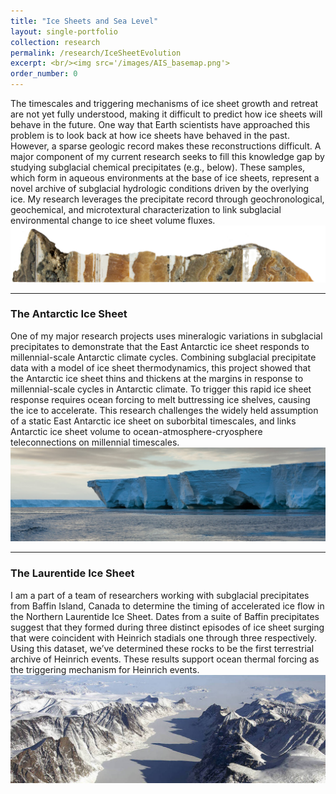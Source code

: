 ```yaml
---
title: "Ice Sheets and Sea Level"
layout: single-portfolio
collection: research
permalink: /research/IceSheetEvolution
excerpt: <br/><img src='/images/AIS_basemap.png'>
order_number: 0
---
```

The timescales and triggering mechanisms of ice sheet growth and retreat are not yet fully understood, making it difficult to predict how ice sheets will behave in the future. One way that Earth scientists have approached this problem is to look back at how ice sheets have behaved in the past. However, a sparse geologic record makes these reconstructions difficult. A major component of my current research seeks to fill this knowledge gap by studying subglacial chemical precipitates (e.g., below). These samples, which form in aqueous environments at the base of ice sheets, represent a novel archive of subglacial hydrologic conditions driven by the overlying ice. My research leverages the precipitate record through geochronological, geochemical, and microtextural characterization to link subglacial environmental change to ice sheet volume fluxes.<br/><img src='/images/MA113_slab_background.png'>

---
### The Antarctic Ice Sheet
One of my major research projects uses mineralogic variations in subglacial precipitates to demonstrate that the East Antarctic ice sheet responds to 
millennial-scale Antarctic climate cycles. Combining subglacial precipitate data with a model of ice sheet thermodynamics, this project showed that the Antarctic 
ice sheet thins and thickens at the margins in response to millennial-scale cycles in Antarctic climate.  To trigger this rapid ice sheet response requires ocean 
forcing to melt buttressing ice shelves, causing the ice to accelerate. This research challenges the widely held assumption of a static East Antarctic ice sheet on suborbital timescales, and links Antarctic ice sheet volume to ocean-atmosphere-cryosphere teleconnections on millennial timescales.<br/><img src='/images/RossIceShelf.jpeg'>

---
### The Laurentide Ice Sheet
I am a part of a team of researchers working with subglacial precipitates from Baffin Island, Canada to determine the timing of accelerated ice flow in the 
Northern Laurentide Ice Sheet. Dates from a suite of Baffin precipitates suggest that they formed during three distinct episodes of ice sheet surging that were coincident with Heinrich stadials one through three respectively. Using this dataset, we’ve determined these rocks to be the first terrestrial archive of Heinrich events. These results support ocean thermal forcing as the triggering mechanism for Heinrich events.<br/><img src='/images/Baffin_ice.jpeg'>
